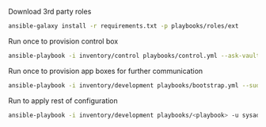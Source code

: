 Download 3rd party roles
```bash
ansible-galaxy install -r requirements.txt -p playbooks/roles/ext
```

Run once to provision control box
```bash
ansible-playbook -i inventory/control playbooks/control.yml --ask-vault --ask-sudo
```

Run once to provision app boxes for further communication
```bash
ansible-playbook -i inventory/development playbooks/bootstrap.yml --sudo -k -u <username>
```

Run to apply rest of configuration
```bash
ansible-playbook -i inventory/development playbooks/<playbook> -u sysadmin --sudo --ask-vault
```
